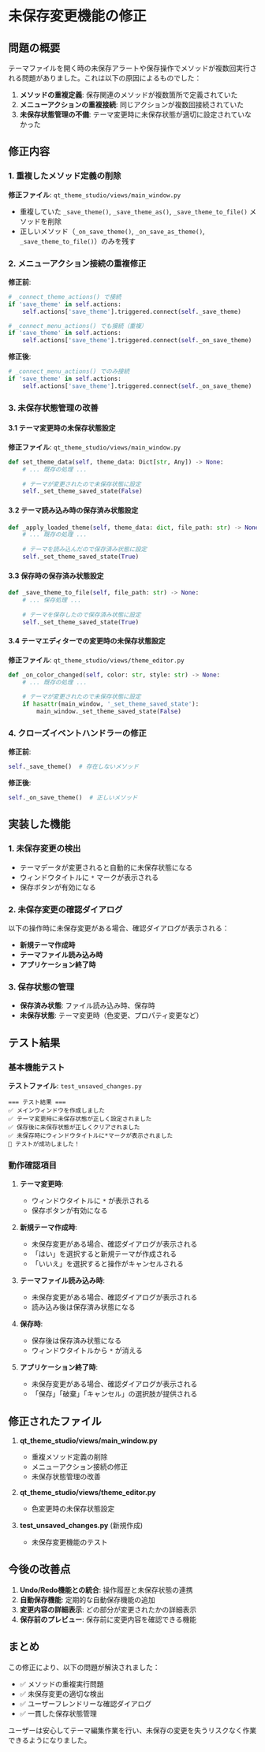 # 未保存変更機能の修正

## 問題の概要

テーマファイルを開く時の未保存アラートや保存操作でメソッドが複数回実行される問題がありました。これは以下の原因によるものでした：

1. **メソッドの重複定義**: 保存関連のメソッドが複数箇所で定義されていた
2. **メニューアクションの重複接続**: 同じアクションが複数回接続されていた
3. **未保存状態管理の不備**: テーマ変更時に未保存状態が適切に設定されていなかった

## 修正内容

### 1. 重複したメソッド定義の削除

**修正ファイル**: `qt_theme_studio/views/main_window.py`

- 重複していた `_save_theme()`, `_save_theme_as()`, `_save_theme_to_file()` メソッドを削除
- 正しいメソッド（`_on_save_theme()`, `_on_save_as_theme()`, `_save_theme_to_file()`）のみを残す

### 2. メニューアクション接続の重複修正

**修正前**:
```python
# _connect_theme_actions() で接続
if 'save_theme' in self.actions:
    self.actions['save_theme'].triggered.connect(self._save_theme)

# _connect_menu_actions() でも接続（重複）
if 'save_theme' in self.actions:
    self.actions['save_theme'].triggered.connect(self._on_save_theme)
```

**修正後**:
```python
# _connect_menu_actions() でのみ接続
if 'save_theme' in self.actions:
    self.actions['save_theme'].triggered.connect(self._on_save_theme)
```

### 3. 未保存状態管理の改善

#### 3.1 テーマ変更時の未保存状態設定

**修正ファイル**: `qt_theme_studio/views/main_window.py`

```python
def set_theme_data(self, theme_data: Dict[str, Any]) -> None:
    # ... 既存の処理 ...
    
    # テーマが変更されたので未保存状態に設定
    self._set_theme_saved_state(False)
```

#### 3.2 テーマ読み込み時の保存済み状態設定

```python
def _apply_loaded_theme(self, theme_data: dict, file_path: str) -> None:
    # ... 既存の処理 ...
    
    # テーマを読み込んだので保存済み状態に設定
    self._set_theme_saved_state(True)
```

#### 3.3 保存時の保存済み状態設定

```python
def _save_theme_to_file(self, file_path: str) -> None:
    # ... 保存処理 ...
    
    # テーマを保存したので保存済み状態に設定
    self._set_theme_saved_state(True)
```

#### 3.4 テーマエディターでの変更時の未保存状態設定

**修正ファイル**: `qt_theme_studio/views/theme_editor.py`

```python
def _on_color_changed(self, color: str, style: str) -> None:
    # ... 既存の処理 ...
    
    # テーマが変更されたので未保存状態に設定
    if hasattr(main_window, '_set_theme_saved_state'):
        main_window._set_theme_saved_state(False)
```

### 4. クローズイベントハンドラーの修正

**修正前**:
```python
self._save_theme()  # 存在しないメソッド
```

**修正後**:
```python
self._on_save_theme()  # 正しいメソッド
```

## 実装した機能

### 1. 未保存変更の検出

- テーマデータが変更されると自動的に未保存状態になる
- ウィンドウタイトルに `*` マークが表示される
- 保存ボタンが有効になる

### 2. 未保存変更の確認ダイアログ

以下の操作時に未保存変更がある場合、確認ダイアログが表示される：

- **新規テーマ作成時**
- **テーマファイル読み込み時**
- **アプリケーション終了時**

### 3. 保存状態の管理

- **保存済み状態**: ファイル読み込み時、保存時
- **未保存状態**: テーマ変更時（色変更、プロパティ変更など）

## テスト結果

### 基本機能テスト

**テストファイル**: `test_unsaved_changes.py`

```
=== テスト結果 ===
✅ メインウィンドウを作成しました
✅ テーマ変更時に未保存状態が正しく設定されました
✅ 保存後に未保存状態が正しくクリアされました
✅ 未保存時にウィンドウタイトルに*マークが表示されました
🎉 テストが成功しました！
```

### 動作確認項目

1. **テーマ変更時**:
   - ウィンドウタイトルに `*` が表示される
   - 保存ボタンが有効になる

2. **新規テーマ作成時**:
   - 未保存変更がある場合、確認ダイアログが表示される
   - 「はい」を選択すると新規テーマが作成される
   - 「いいえ」を選択すると操作がキャンセルされる

3. **テーマファイル読み込み時**:
   - 未保存変更がある場合、確認ダイアログが表示される
   - 読み込み後は保存済み状態になる

4. **保存時**:
   - 保存後は保存済み状態になる
   - ウィンドウタイトルから `*` が消える

5. **アプリケーション終了時**:
   - 未保存変更がある場合、確認ダイアログが表示される
   - 「保存」「破棄」「キャンセル」の選択肢が提供される

## 修正されたファイル

1. **qt_theme_studio/views/main_window.py**
   - 重複メソッド定義の削除
   - メニューアクション接続の修正
   - 未保存状態管理の改善

2. **qt_theme_studio/views/theme_editor.py**
   - 色変更時の未保存状態設定

3. **test_unsaved_changes.py** (新規作成)
   - 未保存変更機能のテスト

## 今後の改善点

1. **Undo/Redo機能との統合**: 操作履歴と未保存状態の連携
2. **自動保存機能**: 定期的な自動保存機能の追加
3. **変更内容の詳細表示**: どの部分が変更されたかの詳細表示
4. **保存前のプレビュー**: 保存前に変更内容を確認できる機能

## まとめ

この修正により、以下の問題が解決されました：

- ✅ メソッドの重複実行問題
- ✅ 未保存変更の適切な検出
- ✅ ユーザーフレンドリーな確認ダイアログ
- ✅ 一貫した保存状態管理

ユーザーは安心してテーマ編集作業を行い、未保存の変更を失うリスクなく作業できるようになりました。